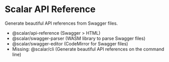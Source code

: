 # Scalar API Reference

Generate beautiful API references from Swagger files.

- @scalar/api-reference (Swagger > HTML)
- @scalar/swagger-parser (WASM library to parse Swagger files)
- @scalar/swagger-editor (CodeMirror for Swagger files)
- Missing: @scalar/cli (Generate beautiful API references on the command line)
